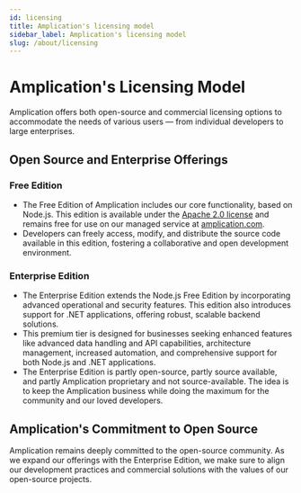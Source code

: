 ```yaml
---
id: licensing
title: Amplication's licensing model
sidebar_label: Amplication's licensing model
slug: /about/licensing
---
```


# Amplication's Licensing Model

Amplication offers both open-source and commercial licensing options to accommodate the needs of various users — from individual developers to large enterprises.

## Open Source and Enterprise Offerings

### Free Edition

- The Free Edition of Amplication includes our core functionality, based on Node.js. This edition is available under the [Apache 2.0 license](https://github.com/amplication/amplication/blob/master/LICENSE) and remains free for use on our managed service at [amplication.com](https://amplication.com).
- Developers can freely access, modify, and distribute the source code available in this edition, fostering a collaborative and open development environment.

### Enterprise Edition

- The Enterprise Edition extends the Node.js Free Edition by incorporating advanced operational and security features. This edition also introduces support for .NET applications, offering robust, scalable backend solutions.
- This premium tier is designed for businesses seeking enhanced features like advanced data handling and API capabilities, architecture management, increased automation, and comprehensive support for both Node.js and .NET applications.
- The Enterprise Edition is partly open-source, partly source available, and partly Amplication proprietary and not source-available. The idea is to keep the Amplication business while doing the maximum for the community and our loved developers.

## Amplication's Commitment to Open Source

Amplication remains deeply committed to the open-source community. As we expand our offerings with the Enterprise Edition, we make sure to align our development practices and commercial solutions with the values of our open-source projects.
